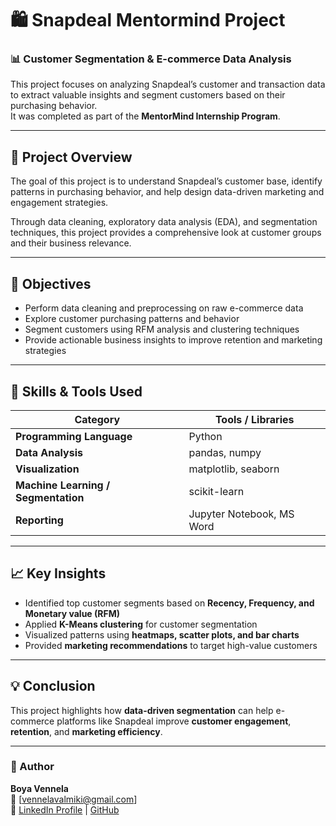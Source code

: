 # 🛍️ Snapdeal Mentormind Project

### 📊 Customer Segmentation & E-commerce Data Analysis

This project focuses on analyzing Snapdeal’s customer and transaction data to extract valuable insights and segment customers based on their purchasing behavior.  
It was completed as part of the **MentorMind Internship Program**.

---

## 📘 Project Overview

The goal of this project is to understand Snapdeal’s customer base, identify patterns in purchasing behavior, and help design data-driven marketing and engagement strategies.

Through data cleaning, exploratory data analysis (EDA), and segmentation techniques, this project provides a comprehensive look at customer groups and their business relevance.

---

## 🎯 Objectives

- Perform data cleaning and preprocessing on raw e-commerce data  
- Explore customer purchasing patterns and behavior  
- Segment customers using RFM analysis and clustering techniques  
- Provide actionable business insights to improve retention and marketing strategies  

---

## 🧠 Skills & Tools Used

| Category | Tools / Libraries |
|-----------|------------------|
| **Programming Language** | Python |
| **Data Analysis** | pandas, numpy |
| **Visualization** | matplotlib, seaborn |
| **Machine Learning / Segmentation** | scikit-learn |
| **Reporting** | Jupyter Notebook, MS Word |

---

## 📈 Key Insights  

- Identified top customer segments based on **Recency, Frequency, and Monetary value (RFM)**  
- Applied **K-Means clustering** for customer segmentation  
- Visualized patterns using **heatmaps, scatter plots, and bar charts**  
- Provided **marketing recommendations** to target high-value customers  

---

## 💡 Conclusion  

This project highlights how **data-driven segmentation** can help e-commerce platforms like Snapdeal improve **customer engagement**, **retention**, and **marketing efficiency**.  

---

### 🧾 Author  
**Boya Vennela**  
📧 [vennelavalmiki@gmail.com]  
🔗 [LinkedIn Profile]((https://www.linkedin.com/in/vennela-boya-b12b641a3/)) | [GitHub]((https://github.com/boyavennela14))

